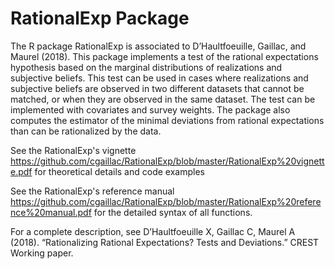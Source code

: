# RationalExp Package

The R package RationalExp is associated to D’Haultfoeuille, Gaillac, and Maurel (2018). This package implements a test of the rational
expectations hypothesis based on the marginal distributions of realizations and subjective beliefs. This test can be used in cases where realizations and subjective beliefs are
observed in two different datasets that cannot be matched, or when they are observed in the same dataset. The test can be implemented with covariates and survey weights. The
package also computes the estimator of the minimal deviations from rational expectations than can be rationalized by the data.

See the RationalExp's vignette https://github.com/cgaillac/RationalExp/blob/master/RationalExp%20vignette.pdf for theoretical details and code examples 

See the RationalExp's reference manual https://github.com/cgaillac/RationalExp/blob/master/RationalExp%20reference%20manual.pdf for the detailed syntax of all functions.

For a complete description, see D’Haultfoeuille X, Gaillac C, Maurel A (2018). “Rationalizing Rational Expectations? Tests and Deviations.” CREST Working paper.